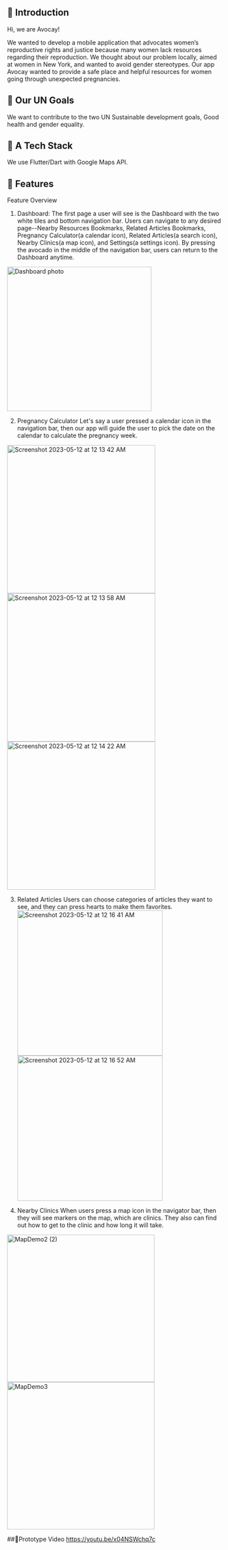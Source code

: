 ## 🥑 Introduction

Hi, we are Avocay!

We wanted to develop a mobile application that advocates women’s reproductive rights and justice because many women lack resources regarding their reproduction. We thought about our problem locally, aimed at women in New York, and wanted to avoid gender stereotypes. Our app Avocay wanted to provide a safe place and helpful resources for women going through unexpected pregnancies. 

## 🥑 Our UN Goals

We want to contribute to the two UN Sustainable development goals, Good health and gender equality. 

## 🥑 A Tech Stack

We use Flutter/Dart with Google Maps API.

## 🥑 Features

Feature Overview
1. Dashboard: The first page a user will see is the Dashboard with the two white tiles and bottom navigation bar. Users can navigate to any desired page--Nearby Resources Bookmarks, Related Articles Bookmarks, Pregnancy Calculator(a calendar icon), Related Articles(a search icon), Nearby Clinics(a map icon), and Settings(a settings icon). By pressing the avocado in the middle of the navigation bar, users can return to the Dashboard anytime.
<img width="337" alt="Dashboard photo" src="https://github.com/2023-GDSC-Challenge-Columbia-Project/frontend/assets/94277988/080cbe7e-c2ee-41ee-93e7-0e4c83ed54e8"> 


2. Pregnancy Calculator
Let's say a user pressed a calendar icon in the navigation bar, then our app will guide the user to pick the date on the calendar to calculate the pregnancy week. 

<img width="346" alt="Screenshot 2023-05-12 at 12 13 42 AM" src="https://github.com/2023-GDSC-Challenge-Columbia-Project/frontend/assets/119546622/d7cb3027-ca2d-4c34-882b-6e04da385ef0"><img width="346" alt="Screenshot 2023-05-12 at 12 13 58 AM" src="https://github.com/2023-GDSC-Challenge-Columbia-Project/frontend/assets/119546622/8bfb0abe-c1f4-4518-94c1-2f40cfc393ad"><img width="346" alt="Screenshot 2023-05-12 at 12 14 22 AM" src="https://github.com/2023-GDSC-Challenge-Columbia-Project/frontend/assets/119546622/2b79466e-c8b6-4c8d-adce-e4aeb58b7a6e">


3. Related Articles
Users can choose categories of articles they want to see, and they can press hearts to make them favorites. 
<img width="339" alt="Screenshot 2023-05-12 at 12 16 41 AM" src="https://github.com/2023-GDSC-Challenge-Columbia-Project/frontend/assets/119546622/e8a9c205-0c42-46ac-9929-f8c03e62761c"><img width="339" alt="Screenshot 2023-05-12 at 12 16 52 AM" src="https://github.com/2023-GDSC-Challenge-Columbia-Project/frontend/assets/119546622/0b3620ac-de4f-4a47-aaa7-e48b557742ac">




4. Nearby Clinics
When users press a map icon in the navigator bar, then they will see markers on the map, which are clinics. They also can find out how to get to the clinic and how long it will take. 
<img width="344" alt="MapDemo2 (2)" src="https://github.com/2023-GDSC-Challenge-Columbia-Project/frontend/assets/94277988/a3b19790-ca4f-4023-b3bc-7fe0f5bf4f96">
<img width="344" alt="MapDemo3" src="https://github.com/2023-GDSC-Challenge-Columbia-Project/frontend/assets/94277988/c4742b9e-7aa1-415d-a244-05b07e6e16c8">

##🥑Prototype Video
https://youtu.be/x04NSWchq7c